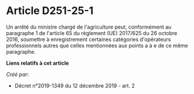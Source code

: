 # Article D251-25-1

Un arrêté du ministre chargé de l'agriculture peut, conformément au paragraphe 1 de l'article 65 du règlement (UE) 2017/625
du 26 octobre 2016, soumettre à enregistrement certaines catégories d'opérateurs professionnels autres que celles mentionnées
aux points a à e de ce même paragraphe.

**Liens relatifs à cet article**

_Créé par_:

  - Décret n°2019-1349 du 12 décembre 2019 - art. 2
